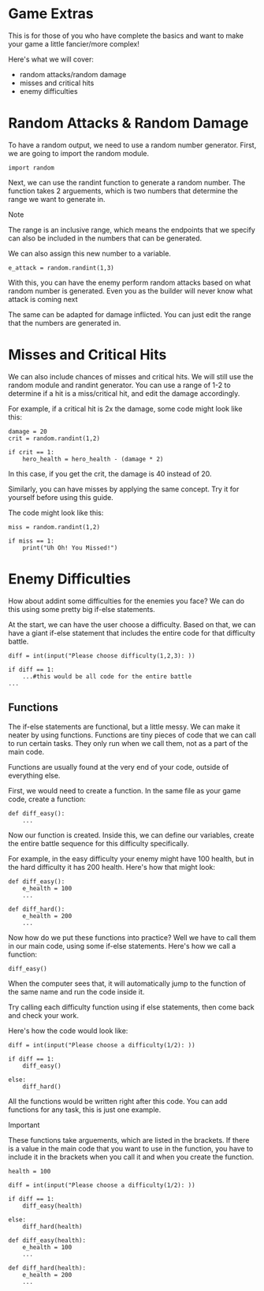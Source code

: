 # Game Extras
This is for those of you who have complete the basics and want to make your game a little fancier/more complex!

Here's what we will cover:
- random attacks/random damage
- misses and critical hits
- enemy difficulties

# Random Attacks & Random Damage
To have a random output, we need to use a random number generator. First, we are going to import the random module.

```
import random
```
Next, we can use the randint function to generate a random number. The function takes 2 arguements, which is two numbers that determine the range we want to generate in.
>[!NOTE]
> The range is an inclusive range, which means the endpoints that we specify can also be included in the numbers that can be generated.

We can also assign this new number to a variable.
```
e_attack = random.randint(1,3)
```
With this, you can have the enemy perform random attacks based on what random number is generated. Even you as the builder will never know what attack is coming next

The same can be adapted for damage inflicted. You can just edit the range that the numbers are generated in.

# Misses and Critical Hits
We can also include chances of misses and critical hits. We will still use the random module and randint generator. You can use a range of 1-2 to determine if a hit is a miss/critical hit, and edit the damage accordingly.

For example, if a critical hit is 2x the damage, some code might look like this:

```
damage = 20
crit = random.randint(1,2)

if crit == 1:
    hero_health = hero_health - (damage * 2)
```
In this case, if you get the crit, the damage is 40 instead of 20.

Similarly, you can have misses by applying the same concept. Try it for yourself before using this guide.

The code might look like this:
```
miss = random.randint(1,2)

if miss == 1:
    print("Uh Oh! You Missed!")
```

# Enemy Difficulties
How about addint some difficulties for the enemies you face? We can do this using some pretty big if-else statements.

At the start, we can have the user choose a difficulty. Based on that, we can have a giant if-else statement that includes the entire code for that difficulty battle.

```
diff = int(input("Please choose difficulty(1,2,3): ))

if diff == 1:
    ...#this would be all code for the entire battle
...
```

## Functions
The if-else statements are functional, but a little messy. We can make it neater by using functions. Functions are tiny pieces of code that we can call to run certain tasks. They only run when we call them, not as a part of the main code.

Functions are usually found at the very end of your code, outside of everything else.

First, we would need to create a function. In the same file as your game code, create a function:
```
def diff_easy():
    ...
```
Now our function is created. Inside this, we can define our variables, create the entire battle sequence for this difficulty specifically.

For example, in the easy difficulty your enemy might have 100 health, but in the hard difficulty it has 200 health. Here's how that might look:
```
def diff_easy():
    e_health = 100
    ...

def diff_hard():
    e_health = 200
    ...
```
Now how do we put these functions into practice? Well we have to call them in our main code, using some if-else statements. Here's how we call a function:
```
diff_easy()
```
When the computer sees that, it will automatically jump to the function of the same name and run the code inside it.

Try calling each difficulty function using if else statements, then come back and check your work.

Here's how the code would look like:
```
diff = int(input("Please choose a difficulty(1/2): ))

if diff == 1:
    diff_easy()

else:
    diff_hard()
```
All the functions would be written right after this code. You can add functions for any task, this is just one example.

>[!IMPORTANT]
>These functions take arguements, which are listed in the brackets. 
>If there is a value in the main code that you want to use in the function, you have to include it in the brackets when you call it and when you create the function.
```
health = 100

diff = int(input("Please choose a difficulty(1/2): ))

if diff == 1:
    diff_easy(health)

else:
    diff_hard(health)

def diff_easy(health):
    e_health = 100
    ...

def diff_hard(health):
    e_health = 200
    ...
```